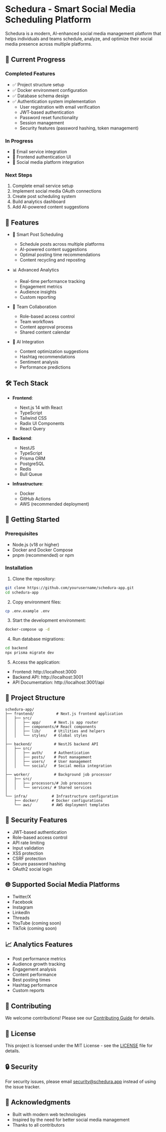 # Schedura - Smart Social Media Scheduling Platform

Schedura is a modern, AI-enhanced social media management platform that helps individuals and teams schedule, analyze, and optimize their social media presence across multiple platforms.

## 🚧 Current Progress

### Completed Features
- ✅ Project structure setup
- ✅ Docker environment configuration
- ✅ Database schema design
- ✅ Authentication system implementation
  - User registration with email verification
  - JWT-based authentication
  - Password reset functionality
  - Session management
  - Security features (password hashing, token management)

### In Progress
- 🔄 Email service integration
- 🔄 Frontend authentication UI
- 🔄 Social media platform integration

### Next Steps
1. Complete email service setup
2. Implement social media OAuth connections
3. Create post scheduling system
4. Build analytics dashboard
5. Add AI-powered content suggestions

## 🌟 Features

- 📅 Smart Post Scheduling
  - Schedule posts across multiple platforms
  - AI-powered content suggestions
  - Optimal posting time recommendations
  - Content recycling and reposting
  
- 📊 Advanced Analytics
  - Real-time performance tracking
  - Engagement metrics
  - Audience insights
  - Custom reporting
  
- 👥 Team Collaboration
  - Role-based access control
  - Team workflows
  - Content approval process
  - Shared content calendar
  
- 🤖 AI Integration
  - Content optimization suggestions
  - Hashtag recommendations
  - Sentiment analysis
  - Performance predictions

## 🛠 Tech Stack

- **Frontend**: 
  - Next.js 14 with React
  - TypeScript
  - Tailwind CSS
  - Radix UI Components
  - React Query
  
- **Backend**: 
  - NestJS
  - TypeScript
  - Prisma ORM
  - PostgreSQL
  - Redis
  - Bull Queue
  
- **Infrastructure**:
  - Docker
  - GitHub Actions
  - AWS (recommended deployment)

## 🚀 Getting Started

### Prerequisites

- Node.js (v18 or higher)
- Docker and Docker Compose
- pnpm (recommended) or npm

### Installation

1. Clone the repository:
```bash
git clone https://github.com/yourusername/schedura-app.git
cd schedura-app
```

2. Copy environment files:
```bash
cp .env.example .env
```

3. Start the development environment:
```bash
docker-compose up -d
```

4. Run database migrations:
```bash
cd backend
npx prisma migrate dev
```

5. Access the application:
- Frontend: http://localhost:3000
- Backend API: http://localhost:3001
- API Documentation: http://localhost:3001/api

## 📁 Project Structure

```
schedura-app/
├── frontend/          # Next.js frontend application
│   ├── src/
│   │   ├── app/      # Next.js app router
│   │   ├── components/# React components
│   │   ├── lib/      # Utilities and helpers
│   │   └── styles/   # Global styles
│   
├── backend/          # NestJS backend API
│   ├── src/
│   │   ├── auth/     # Authentication
│   │   ├── posts/    # Post management
│   │   ├── users/    # User management
│   │   └── social/   # Social media integration
│   
├── worker/           # Background job processor
│   ├── src/
│   │   ├── processors/# Job processors
│   │   └── services/ # Shared services
│   
└── infra/           # Infrastructure configuration
    ├── docker/      # Docker configurations
    └── aws/         # AWS deployment templates
```

## 🔐 Security Features

- JWT-based authentication
- Role-based access control
- API rate limiting
- Input validation
- XSS protection
- CSRF protection
- Secure password hashing
- OAuth2 social login

## 🌐 Supported Social Media Platforms

- Twitter/X
- Facebook
- Instagram
- LinkedIn
- Threads
- YouTube (coming soon)
- TikTok (coming soon)

## 📈 Analytics Features

- Post performance metrics
- Audience growth tracking
- Engagement analysis
- Content performance
- Best posting times
- Hashtag performance
- Custom reports

## 🤝 Contributing

We welcome contributions! Please see our [Contributing Guide](CONTRIBUTING.md) for details.

## 📄 License

This project is licensed under the MIT License - see the [LICENSE](LICENSE) file for details.

## 🔒 Security

For security issues, please email security@schedura.app instead of using the issue tracker.

## 🙏 Acknowledgments

- Built with modern web technologies
- Inspired by the need for better social media management
- Thanks to all contributors
